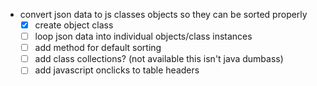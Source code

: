 - convert json data to js classes objects so they can be sorted properly
  - [x] create object class
  - [ ] loop json data into individual objects/class instances
  - [ ] add method for default sorting
  - [ ] add class collections? (not available this isn't java dumbass)
  - [ ] add javascript onclicks to table headers
